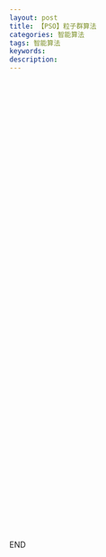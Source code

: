```yaml
---
layout: post
title: 【PSO】粒子群算法
categories: 智能算法
tags: 智能算法
keywords:
description:
---
```


<div id="main" style="width: 1200px;height:800px;"></div>

<script language='javascript'>
var myChart = echarts.init(document.getElementById('main'));

option = {
    title: {
        text: 'Graph 简单示例'
    },
    tooltip: {},
    animationDurationUpdate: 500,
    animationEasingUpdate: 'quinticInOut',
    series : [
        {
            type: 'graph',
            layout: 'none',
            symbolSize: [300,50],

            label: {
                normal: {
                    show: true
                }
            },

            edgeSymbolSize: [2, 1],
            edgeLabel: {
                normal: {
                    textStyle: {
                        fontSize: 20
                    }
                }
            },
            data: [{
                name: '初始化位置x,速度v',
                x: 100,
                y: 200,

            }, {
                name: '计算个体极值pbest， 全局极值gbest',
                symbol:'rect',
                x: 100,
                y: 300
            }, {
                name: '更新位置x，速度v',
                symbol:'rect',
                x: 100,
                y: 400
            },{
                name: '更新权重w',
                symbol:'rect',
                x: 100,
                y: 500
            },{
                name: '再次计算个体极值pbest， 全局极值gbest',
                symbol:'rect',
                x: 100,
                y: 600,

            },{
                name: '满足收敛规则',
                symbol:'diamond',
                x: 100,
                y: 700
            }],
            // links: [],
            links: [{
                source: 1,
                target: 0,
            }, {
                source: 1,
                target: 2,
            }, {
                source: 2,
                target: 3
            }, {
                source: 3,
                target: 4
            }, {
                source: 4,
                target: 5
            }, {
                source: 5,
                target: 1,
                lineStyle: {

                    normal: {

                        curveness:1.5
                    }
                },
                label:{
                    normal:{formatter:'False',show:true}}
            }],

            lineStyle: {
                normal: {
                    width: 5,
                    curveness: 0
                }
            }
        }
    ]
};
myChart.setOption(option)
</script>
END
